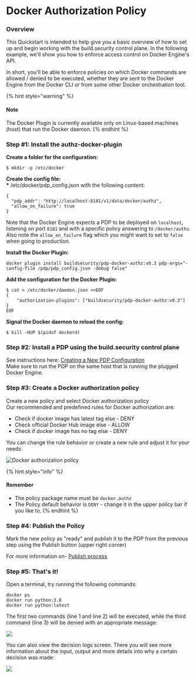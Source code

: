# Docker Authorization Policy

###  Overview

This Quickstart is intended to help give you a basic overview of how to set up and begin working with the build.security control plane. In the following example, we'll show you how to enforce access control on Docker Engine's API.

In short, you'll be able to enforce policies on which Docker commands are allowed / denied to be executed, whether they are sent to the Docker Engine from the Docker CLI or from some other Docker orchestration tool.

{% hint style="warning" %}
#### Note

The Docker Plugin is currently available only on Linux-based machines \(host\) that run the Docker daemon.
{% endhint %}

### Step \#1: Install the authz-docker-plugin

**Create a folder for the configuration:**

```text
$ mkdir -p /etc/docker
```

**Create the config file:  
\*** /etc/docker/pdp\_config.json with the following content:

```text
{
  "pdp_addr": "http://localhost:8181/v1/data/docker/authz",
  "allow_on_failure": true
}
```

Note that the Docker Engine expects a PDP to be deployed on `localhost`, listening on port `8181` and with a specific policy answering to `/docker/authz`.  
Also note the `allow_on_failure` flag which you might want to set to `false` when going to production.

**Install the Docker Plugin:**

```text
docker plugin install buildsecurity/pdp-docker-authz:v0.3 pdp-args="-config-file /pdp/pdp_config.json -debug false"
```

**Add the configuration for the Docker Plugin:**

```text
$ cat > /etc/docker/daemon.json <<EOF
{
    "authorization-plugins": ["buildsecurity/pdp-docker-authz:v0.3"]
}
EOF
```

**Signal the Docker daemon to reload the config:**

```text
$ kill -HUP $(pidof dockerd)
```

### Step \#2: Install a PDP using the build.security control plane

See instructions here: [Creating a New PDP Configuration](policy-decision-points-pdp/creating-a-new-pdp-configuration.md)  
Make sure to run the PDP on the same host that is running the plugged Docker Engine.

### Step \#3: Create a Docker authorization policy

Create a new policy and select Docker authorization policy  
Our recommended and predefined rules for Docker authorization are:

* Check if docker image has latest tag else - DENY
* Check official Docker Hub image else - ALLOW
* Check if docker image has no tag else - DENY

You can change the rule behavior or create a new rule and adjust it for your needs

![Docker authorization policy](https://files.readme.io/0178448-Screen_Shot_2021-02-16_at_20.43.04.png)

{% hint style="info" %}
#### Remember

* The policy package name must be `docker.authz`
* The Policy default behavior is `DENY` - change it in the upper policy bar if you like to.
{% endhint %}

### Step \#4: Publish the Policy

Mark the new policy as "ready" and publish it to the PDP from the previous step using the Publish button \(upper right corner\)

For more information on- [Publish process](projects/publish-project-configuration.md)

### Step \#5: That's it!

Open a terminal, try running the following commands:

```text
docker ps
docker run python:3.8
docker run python:latest
```

The first two commands \(line 1 and line 2\) will be executed, while the third command \(line 3\) will be denied with an appropriate message:

![](https://files.readme.io/4166c2f-docker_latest.png)

You can also view the decision logs screen. There you will see more information about the input, output and more details into why a certain decision was made:

![](https://files.readme.io/95420e7-logs.png)

